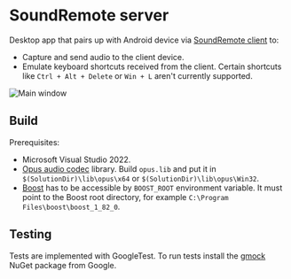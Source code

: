 # SoundRemote server
Desktop app that pairs up with Android device via [SoundRemote client](https://github.com/SoundRemote/client-android) to:
* Capture and send audio to the client device.
* Emulate keyboard shortcuts received from the client. Certain shortcuts like `Ctrl + Alt + Delete` or `Win + L` aren't currently supported.

![Main window](https://github.com/ashipo/SoundRemote-server/assets/24320267/be5120e6-f8fd-4232-9869-5d7c96d2d50e "Main window")

## Build
Prerequisites:
 - Microsoft Visual Studio 2022.
 - [Opus audio codec](https://github.com/xiph/opus) library.
Build `opus.lib` and put it in `$(SolutionDir)\lib\opus\x64` or `$(SolutionDir)\lib\opus\Win32`.
 - [Boost](https://www.boost.org/) has to be accessible by `BOOST_ROOT` environment variable.
It must point to the Boost root directory, for example `C:\Program Files\boost\boost_1_82_0`.

## Testing
Tests are implemented with GoogleTest. To run tests install the [gmock](https://www.nuget.org/packages/gmock/) NuGet package from Google.
